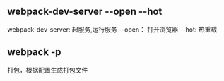 ## webpack-dev-server  --open --hot
webpack-dev-server: 起服务,运行服务
--open： 打开浏览器
--hot: 热重载

## webpack -p
打包，根据配置生成打包文件
